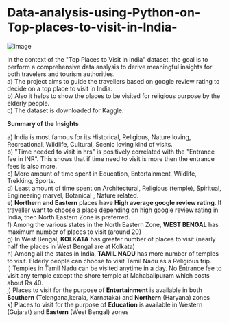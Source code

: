 # Data-analysis-using-Python-on-Top-places-to-visit-in-India-
![image](https://github.com/Banuvathyrr/Data-analysis-using-Python-on-Top-places-to-visit-in-India-/assets/145739539/08796944-c7b4-4553-a131-bbe147b5661e)

In the context of the "Top Places to Visit in India" dataset, the goal is to perform a comprehensive data analysis to derive meaningful insights for both travelers and tourism authorities.  
a) The project aims to guide the travellers based on google review rating to decide on a top place to visit in India.  
b) Also it helps to show the places to be visited for religious purpose by the elderly people.  
c) The dataset is downloaded for Kaggle.  

**Summary of the Insights**

a) India is most famous for its Historical, Religious, Nature loving, Recreational, Wildlife, Cultural, Scenic loving kind of visits.    
b) "Time needed to visit in hrs" is positively correlated with the "Entrance fee in INR". This shows that if time need to visit is more then the entrance fees is also more.  
c)  More amount of time spent in Education, Entertainment, Wildlife, Trekking, Sports.  
d)  Least amount of time spent on Architectural, Religious (temple), Spiritual, Engineering marvel, Botanical , Nature related.  
e)  **Northern and Eastern** places have **High average google review rating**. If traveller want to choose a place depending on high google review rating in India, then North Eastern Zone is preferred.  
f)  Among the various states in the North Eastern Zone, **WEST BENGAL** has maximum number of places to visit (around 20)  
g)  In West Bengal, **KOLKATA** has greater number of places to visit (nearly half the places in West Bengal are at Kolkata)  
h)  Among all the states in India, **TAMIL NADU** has more number of temples to visit. Elderly people can choose to visit Tamil Nadu as a Religious trip.  
i)  Temples in Tamil Nadu can be visited anytime in a day. No Entrance fee to visit any temple except the shore temple at Mahabalipuram which costs about Rs 40.  
j)  Places to visit for the purpose of **Entertainment** is available in both **Southern** (Telengana,kerala, Karnataka) and **Northern** (Haryana) zones  
k)  Places to visit for the purpose of **Education** is available in Western (Gujarat) and **Eastern** (West Bengal) zones  


